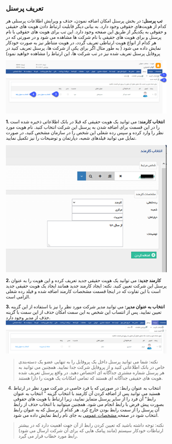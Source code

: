 ## تعریف پرسنل

**تب پرسنل:** در بخش پرسنل امکان اضافه نمودن، حذف و ویرایش اطلاعات پرسنلی هر کدام از هویت‌های حقوقی وجود دارد. به بیانی دیگر قابلیت ارتباط دادن هویت های حقیقی و حقوقی به یکدیگر از طریق این صفحه وجود دارد. این تب برای هویت های حقوقی با نام پرسنل و برای هویت های حقیقی با نام شرکت ها مشاهده می شود و در صورتی که در هر کدام از انواع هویت ارتباطی تعریف گردد، در هویت متناظر نیز به صورت خودکار نمایش داده می شود ( به طور مثال اگر برای یکی از شرکت ها، پرسنل تعریف کنید در پروفایل پرسنل تعریف شده نیز در تب شرکت ها، این ارتباط را مشاهده خواهید نمود)

![](Persenellpng.png)

**1. انتخاب کارمند:** می توانید یک هویت حقیقی که قبلا در بانک اطلاعاتی ذخیره شده است را در این قسمت برای اضافه شدن به پرسنل این شرکت انتخاب کنید. نام هویت مورد نظر را وارد کرده و سپس رده شغلی این شخص را در سازمان مشخص کنید، در صورت تمایل می توانید فیلدهای شعبه، دپارتمان و توضیحات را نیز تکمیل نمایید.

![](Employee2.png)

**2. کارمند جدید:** می توانید یک هویت حقیقی جدید تعریف کرده و این هویت را به عنوان پرسنل این شرکت تعیین کنید.
نکته: ایجاد کارمند جدید همانند ایجاد یک هویت حقیقی جدید است با این تفاوت که در اینجا قسمت مشخصات کارمند اضافه شده و فیلد رده شغلی الزامی است. 

**3. انتخاب به عنوان مدیر:** می توانید مدیر شرکت مورد نظر را نیز با استفاده از این گزینه تعیین نمایید. پس از انتساب این شخص به این سمت امکان حذف از این سمت با گزینه حذف از مدیر وجود دارد.
![](personal.png)

> نکته: شما می توانید پرسنل داخل یک پروفایل را به تنهایی عضو یک دسته‌بندی خاص در بانک اطلاعاتی کنید و از پروفایل شرکت جدا نمایید. همچنین می توانید به هر پرسنل شماره مشتری جداگانه ای اختصاص دهید. در واقع پرسنل تعریف شده هویت های حقیقی جداگانه ای هستند که تمامی امکانات یک هویت را دارا هستند.
4. انتخاب به عنوان رابط: در صورتی که با فرد خاصی در شرکت مورد نظر در ارتباط هستید می توانید پس از اضافه کردن آن کارمند با انتخاب گزینه " انتخاب به عنوان رابط" آن فرد را از سایر پرسنل متمایز نمایید، زیرا ارتباط با هویت های حقوقی بصورت پیش فرض با رابط انجام می شود. 
همچنین میتوانید با انتخاب حذف از رابط  آن پرسنل را از سمت رابط بودن خارج کرد. 
هر کدام از پرسنل که به عنوان رابط انتخاب شود در صفحه[ مشخصات عمومی](https://github.com/1stco/PayamGostarDocs/blob/master/help%202.5.4/Integrated-bank/Database/General-specifications/General-specifications.md) به جای نام رابط نمایش داده می شود.

> نکته: توجه داشته باشید که تعیین کردن رابط از آن جهت اهمیت دارد که در بیشتر ارتباطات خودکار سیستم (مانند پیامک هایی که برای آن شرکت ارسال می شود) رابط مورد خطاب قرار می گیرد.

